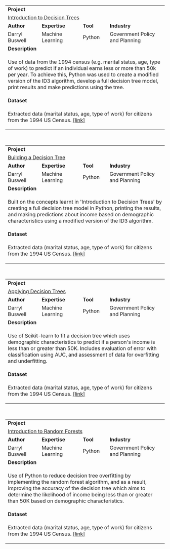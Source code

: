 <table>
<tr></tr>
<tr>
<td colspan="4"><b>Project</b></td>
</tr>
<tr>
<td colspan="4">
<a href="https://github.com/datakick/dataquest/tree/master/Decision%20Trees/Introduction%20to%20Decision%20Trees/">Introduction to Decision Trees</a>
</td>
</tr>
<tr>
<td><b>Author</b></td>
<td><b>Expertise</b></td>
<td><b>Tool</b></td>
<td><b>Industry</b></td>
</tr>
<tr>
<td>
Darryl Buswell
</td>
<td>
Machine Learning
</td>
<td>
Python
</td>
<td>
Government Policy and Planning
</td>
</tr>
<tr>
<td colspan="4"><b>Description</b></td>
</tr>
<tr>
<td colspan="4">
<p>Use of data from the 1994 census (e.g. marital status, age, type of work) to predict if an individual earns less or more than 50k per year. To achieve this, Python was used to create a modified version of the ID3 algorithm, develop a full decision tree model, print results and make predictions using the tree.</p>
</td>
</tr>
<tr>
<td colspan="4"><b>Dataset</b></td>
</tr>
<tr>
<td colspan="4">
<p>Extracted data (marital status, age, type of work) for citizens from the 1994 US Census. <a href="http://archive.ics.uci.edu/ml/datasets/Adult" target="_blank">[link]</a></p>
</td>
</tr>
</table>

<br>

<table>
<tr></tr>
<tr>
<td colspan="4"><b>Project</b></td>
</tr>
<tr>
<td colspan="4">
<a href="https://github.com/datakick/dataquest/tree/master/Decision%20Trees/Building%20a%20Decision%20Tree/">Building a Decision Tree</a>
</td>
</tr>
<tr>
<td><b>Author</b></td>
<td><b>Expertise</b></td>
<td><b>Tool</b></td>
<td><b>Industry</b></td>
</tr>
<tr>
<td>
Darryl Buswell
</td>
<td>
Machine Learning
</td>
<td>
Python
</td>
<td>
Government Policy and Planning
</td>
</tr>
<tr>
<td colspan="4"><b>Description</b></td>
</tr>
<tr>
<td colspan="4">
<p>Built on the concepts learnt in 'Introduction to Decision Trees' by creating a full decision tree model in Python, printing the results, and making predictions about income based on demographic characteristics using a modified version of the ID3 algorithm.</p>
</td>
</tr>
<tr>
<td colspan="4"><b>Dataset</b></td>
</tr>
<tr>
<td colspan="4">
<p>Extracted data (marital status, age, type of work) for citizens from the 1994 US Census. <a href="http://archive.ics.uci.edu/ml/datasets/Adult" target="_blank">[link]</a></p>
</td>
</tr>
</table>

<br>

<table>
<tr></tr>
<tr>
<td colspan="4"><b>Project</b></td>
</tr>
<tr>
<td colspan="4">
<a href="https://github.com/datakick/dataquest/tree/master/Decision%20Trees/Applying%20Decision%20Trees/">Applying Decision Trees</a>
</td>
</tr>
<tr>
<td><b>Author</b></td>
<td><b>Expertise</b></td>
<td><b>Tool</b></td>
<td><b>Industry</b></td>
</tr>
<tr>
<td>
Darryl Buswell
</td>
<td>
Machine Learning
</td>
<td>
Python
</td>
<td>
Government Policy and Planning
</td>
</tr>
<tr>
<td colspan="4"><b>Description</b></td>
</tr>
<tr>
<td colspan="4">
<p>Use of Scikit-learn to fit a decision tree which uses demographic characteristics to predict if a person's income is less than or greater than 50K. Includes evaluation of error with classification using AUC, and assessment of data for overfitting and underfitting.</p>
</td>
</tr>
<tr>
<td colspan="4"><b>Dataset</b></td>
</tr>
<tr>
<td colspan="4">
<p>Extracted data (marital status, age, type of work) for citizens from the 1994 US Census. <a href="http://archive.ics.uci.edu/ml/datasets/Adult" target="_blank">[link]</a></p>
</td>
</tr>
</table>

<br>

<table>
<tr></tr>
<tr>
<td colspan="4"><b>Project</b></td>
</tr>
<tr>
<td colspan="4">
<a href="https://github.com/datakick/dataquest/tree/master/Decision%20Trees/Introduction%20to%20Random%20Forests/">Introduction to Random Forests</a>
</td>
</tr>
<tr>
<td><b>Author</b></td>
<td><b>Expertise</b></td>
<td><b>Tool</b></td>
<td><b>Industry</b></td>
</tr>
<tr>
<td>
Darryl Buswell
</td>
<td>
Machine Learning
</td>
<td>
Python
</td>
<td>
Government Policy and Planning
</td>
</tr>
<tr>
<td colspan="4"><b>Description</b></td>
</tr>
<tr>
<td colspan="4">
<p>Use of Python to reduce decision tree overfitting by implementing the random forest algorithm, and as a result, improving the accuracy of the decision tree which aims to determine the likelihood of income being less than or greater than 50K based on demographic characteristics.</p>
</td>
</tr>
<tr>
<td colspan="4"><b>Dataset</b></td>
</tr>
<tr>
<td colspan="4">
<p>Extracted data (marital status, age, type of work) for citizens from the 1994 US Census. <a href="http://archive.ics.uci.edu/ml/datasets/Adult" target="_blank">[link]</a></p>
</td>
</tr>
</table>